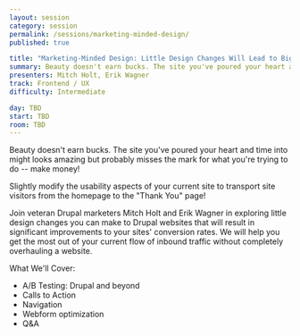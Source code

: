 ```yaml
---
layout: session
category: session
permalink: /sessions/marketing-minded-design/
published: true

title: "Marketing-Minded Design: Little Design Changes Will Lead to Bigger Money"
summary: Beauty doesn't earn bucks. The site you've poured your heart and time into might looks amazing but probably misses the mark for what you're trying to do or help someone else do -- make money!
presenters: Mitch Holt, Erik Wagner
track: Frontend / UX
difficulty: Intermediate

day: TBD
start: TBD
room: TBD
---
```


Beauty doesn't earn bucks. The site you've poured your heart and time into might looks amazing but probably misses the mark for what you're trying to do -- make money!

Slightly modify the usability aspects of your current site to transport site visitors from the homepage to the "Thank You" page!

Join veteran Drupal marketers Mitch Holt and Erik Wagner in exploring little design changes you can make to Drupal websites that will result in significant improvements to your sites' conversion rates. We will help you get the most out of your current flow of inbound traffic without completely overhauling a website.

What We'll Cover:

* A/B Testing: Drupal and beyond
* Calls to Action
* Navigation
* Webform optimization
* Q&A
